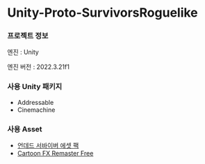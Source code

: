 # Unity-Proto-SurvivorsRoguelike

### **프로젝트 정보**

엔진 : Unity

엔진 버전 :  2022.3.21f1

### **사용 Unity 패키지**

- Addressable
- Cinemachine

### **사용 Asset**

- [언데드 서바이버 에셋 팩](https://assetstore.unity.com/packages/2d/undead-survivor-assets-pack-238068)
- [Cartoon FX Remaster Free](https://assetstore.unity.com/packages/vfx/particles/cartoon-fx-remaster-free-109565)

